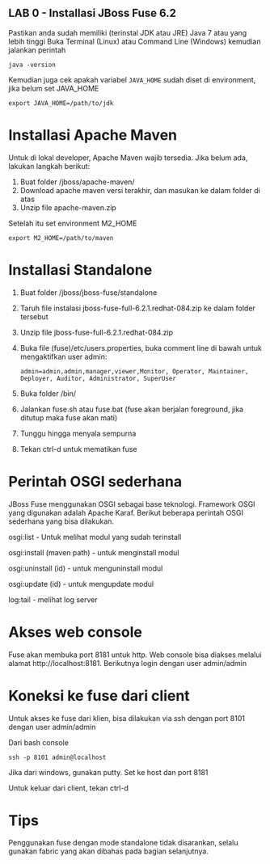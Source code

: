 
## LAB 0 - Installasi JBoss Fuse 6.2

Pastikan anda sudah memiliki (terinstal JDK atau JRE) Java 7 atau yang lebih tinggi
Buka Terminal (Linux) atau Command Line (Windows) kemudian jalankan perintah
   

   	java -version

   
Kemudian juga cek apakah variabel `JAVA_HOME` sudah diset di environment, jika belum set JAVA_HOME
   

   	export JAVA_HOME=/path/to/jdk

   	

Installasi Apache Maven
=======================
Untuk di lokal developer, Apache Maven wajib tersedia. Jika belum ada, lakukan langkah berikut:

1.  Buat folder /jboss/apache-maven/
2.  Download apache maven versi terakhir, dan masukan ke dalam folder di atas
3.  Unzip file apache-maven.zip

Setelah itu set environment M2_HOME


   	export M2_HOME=/path/to/maven

   

Installasi Standalone
==========================

1.  Buat folder /jboss/jboss-fuse/standalone
2.  Taruh file instalasi jboss-fuse-full-6.2.1.redhat-084.zip ke dalam folder tersebut
3.  Unzip file jboss-fuse-full-6.2.1.redhat-084.zip
4.  Buka file (fuse)/etc/users.properties, buka comment line di bawah untuk mengaktifkan user admin:

	```
	admin=admin,admin,manager,viewer,Monitor, Operator, Maintainer, Deployer, Auditor, Administrator, SuperUser
	```

5.  Buka folder <fuse>/bin/
6.  Jalankan fuse.sh atau fuse.bat (fuse akan berjalan foreground, jika ditutup maka fuse akan mati)
7.  Tunggu hingga menyala sempurna
8.  Tekan ctrl-d untuk mematikan fuse

Perintah OSGI sederhana
=======================

JBoss Fuse menggunakan OSGI sebagai base teknologi. Framework OSGI yang digunakan adalah Apache Karaf. Berikut beberapa perintah OSGI sederhana yang bisa dilakukan.

osgi:list - Untuk melihat modul yang sudah terinstall

osgi:install (maven path) - untuk menginstall modul

osgi:uninstall (id) - untuk menguninstall modul

osgi:update (id) - untuk mengupdate modul

log:tail - melihat log server

Akses web console
=================
Fuse akan membuka port 8181 untuk http. Web console bisa diakses melalui alamat http://localhost:8181. Berikutnya login dengan user admin/admin

Koneksi ke fuse dari client
===========================

Untuk akses ke fuse dari klien, bisa dilakukan via ssh dengan port 8101 dengan user admin/admin

Dari bash console



   	ssh -p 8101 admin@localhost

   
Jika dari windows, gunakan putty. Set ke host dan port 8181

Untuk keluar dari client, tekan ctrl-d

Tips
====

Penggunakan fuse dengan mode standalone tidak disarankan, selalu gunakan fabric yang akan dibahas pada bagian selanjutnya.
